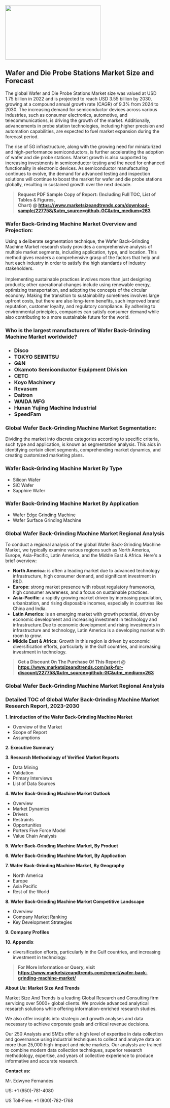 <p><img class="alignnone size-medium wp-image-20088" src="https://ffe5etoiles.com/wp-content/uploads/2024/12/MST1-300x171.png" alt="" width="300" height="171" /></p><h2>Wafer and Die Probe Stations Market Size and Forecast</h2><p>The global Wafer and Die Probe Stations Market size was valued at USD 1.75 billion in 2022 and is projected to reach USD 3.55 billion by 2030, growing at a compound annual growth rate (CAGR) of 9.3% from 2024 to 2030. The increasing demand for semiconductor devices across various industries, such as consumer electronics, automotive, and telecommunications, is driving the growth of the market. Additionally, advancements in probe station technologies, including higher precision and automation capabilities, are expected to fuel market expansion during the forecast period.</p><p>The rise of 5G infrastructure, along with the growing need for miniaturized and high-performance semiconductors, is further accelerating the adoption of wafer and die probe stations. Market growth is also supported by increasing investments in semiconductor testing and the need for enhanced functionality in electronic devices. As semiconductor manufacturing continues to evolve, the demand for advanced testing and inspection solutions will continue to boost the market for wafer and die probe stations globally, resulting in sustained growth over the next decade.</p></p><blockquote id="" class=""><strong>Request PDF Sample Copy of Report: (Including Full TOC, List of Tables &amp; Figures, Chart)&nbsp;@&nbsp;<strong><a href="https://www.marketsizeandtrends.com/download-sample/227758/&utm_source=github-GC&utm_medium=263" target="_blank">https://www.marketsizeandtrends.com/download-sample/227758/&utm_source=github-GC&utm_medium=263</a></strong></strong></blockquote><h3 id="" class="">Wafer Back-Grinding Machine Market&nbsp;Overview and Projection:</h3><p id="" class="">Using a deliberate segmentation technique, the Wafer Back-Grinding Machine Market research study provides a comprehensive analysis of multiple market segments, including application, type, and location. This method gives readers a comprehensive grasp of the factors that help and hurt each industry in order to satisfy the high standards of industry stakeholders. <br /> <br />Implementing sustainable practices involves more than just designing products; other operational changes include using renewable energy, optimizing transportation, and adopting the concepts of the circular economy. Making the transition to sustainability sometimes involves large upfront costs, but there are also long-term benefits, such improved brand reputation, customer loyalty, and regulatory compliance. By adhering to environmental principles, companies can satisfy consumer demand while also contributing to a more sustainable future for the world.</p><h3 id="" class="">Who is the largest manufacturers of&nbsp;Wafer Back-Grinding Machine Market worldwide?</h3><h3 class=""><p><ul><li>Disco </li><li> TOKYO SEIMITSU </li><li> G&N </li><li> Okamoto Semiconductor Equipment Division </li><li> CETC </li><li> Koyo Machinery </li><li> Revasum </li><li> Daitron </li><li> WAIDA MFG </li><li> Hunan Yujing Machine Industrial </li><li> SpeedFam</li></ul></p></h3><h3 id="" class="">Global&nbsp;Wafer Back-Grinding Machine Market Segmentation:</h3><p id="" class="">Dividing the market into discrete categories according to specific criteria, such type and application, is known as segmentation analysis. This aids in identifying certain client segments, comprehending market dynamics, and creating customized marketing plans.</p><h3 id="" class="">Wafer Back-Grinding Machine Market&nbsp;By Type</h3><p><p><ul><li>Silicon Wafer</li><li> SiC Wafer</li><li> Sapphire Wafer</p></li></ul></p></p><h3 id="" class="">Wafer Back-Grinding Machine Market&nbsp;By Application</h3><p class=""><p><ul><li>Wafer Edge Grinding Machine</li><li> Wafer Surface Grinding Machine</li></ul></p></p><h3 id="" class="">Global Wafer Back-Grinding Machine Market Regional Analysis</h3><p id="" class="">To conduct a regional analysis of the global Wafer Back-Grinding Machine Market, we typically examine various regions such as North America, Europe, Asia-Pacific, Latin America, and the Middle East &amp; Africa. Here's a brief overview:</p><ul><li><strong>North America</strong>: is often a leading market due to advanced technology infrastructure, high consumer demand, and significant investment in R&amp;D.</li><li><strong>Europe</strong>: strong market presence with robust regulatory frameworks, high consumer awareness, and a focus on sustainable practices.</li><li><strong>Asia-Pacific</strong>: a rapidly growing market driven by increasing population, urbanization, and rising disposable incomes, especially in countries like China and India.</li><li><strong>Latin America</strong>: is an emerging market with growth potential, driven by economic development and increasing investment in technology and infrastructure.Due to economic development and rising investments in infrastructure and technology, Latin America is a developing market with room to grow.</li><li><strong>Middle East &amp; Africa</strong>: Growth in this region is driven by economic diversification efforts, particularly in the Gulf countries, and increasing investment in technology.</li></ul><blockquote id="" class=""><strong>Get a Discount On The Purchase Of This Report @ <strong><a href="https://www.marketsizeandtrends.com/ask-for-discount/227758/&utm_source=github-GC&utm_medium=263" target="_blank">https://www.marketsizeandtrends.com/ask-for-discount/227758/&utm_source=github-GC&utm_medium=263</a></strong></strong></blockquote><h3 id="" class="">Global Wafer Back-Grinding Machine Market Regional Analysis</h3><h3 id="" class="">Detailed TOC of Global Wafer Back-Grinding Machine Market Research Report, 2023-2030</h3><p id="" class=""><strong>1. Introduction of the Wafer Back-Grinding Machine Market</strong></p><ul><li>Overview of the Market</li><li>Scope of Report</li><li>Assumptions</li></ul><p id="" class=""><strong>2. Executive Summary</strong></p><p id="" class=""><strong>3. Research Methodology of Verified Market Reports</strong></p><ul><li>Data Mining</li><li>Validation</li><li>Primary Interviews</li><li>List of Data Sources</li></ul><p id="" class=""><strong>4. Wafer Back-Grinding Machine Market Outlook</strong></p><ul><li>Overview</li><li>Market Dynamics</li><li>Drivers</li><li>Restraints</li><li>Opportunities</li><li>Porters Five Force Model</li><li>Value Chain Analysis</li></ul><p id="" class=""><strong>5. Wafer Back-Grinding Machine Market, By Product</strong></p><p id="" class=""><strong>6. Wafer Back-Grinding Machine Market, By Application</strong></p><p id="" class=""><strong>7. Wafer Back-Grinding Machine Market, By Geography</strong></p><ul><li>North America</li><li>Europe</li><li>Asia Pacific</li><li>Rest of the World</li></ul><p id="" class=""><strong>8. Wafer Back-Grinding Machine Market Competitive Landscape</strong></p><ul><li>Overview</li><li>Company Market Ranking</li><li>Key Development Strategies</li></ul><p id="" class=""><strong>9. Company Profiles</strong></p><p id="" class=""><strong>10. Appendix</strong></p><ul><li>diversification efforts, particularly in the Gulf countries, and increasing investment in technology.</li></ul><blockquote id="" class=""><strong>For More Information or Query, visit <strong><strong><a href="https://www.marketsizeandtrends.com/report/wafer-back-grinding-machine-market/" target="_blank">https://www.marketsizeandtrends.com/report/wafer-back-grinding-machine-market/</a></strong></strong></strong></blockquote><p id="" class=""><strong>About Us: Market Size And Trends</strong></p><p id="" class="">Market Size And Trends is a leading Global Research and Consulting firm servicing over 5000+ global clients. We provide advanced analytical research solutions while offering information-enriched research studies.</p><p id="" class="">We also offer insights into strategic and growth analyses and data necessary to achieve corporate goals and critical revenue decisions.</p><p id="" class="">Our 250 Analysts and SMEs offer a high level of expertise in data collection and governance using industrial techniques to collect and analyze data on more than 25,000 high-impact and niche markets. Our analysts are trained to combine modern data collection techniques, superior research methodology, expertise, and years of collective experience to produce informative and accurate research.</p><p id="" class=""><strong>Contact us:</strong></p><p id="" class="">Mr. Edwyne Fernandes</p><p id="" class="">US: +1 (650)-781-4080</p><p id="" class="">US Toll-Free: +1 (800)-782-1768</p>
